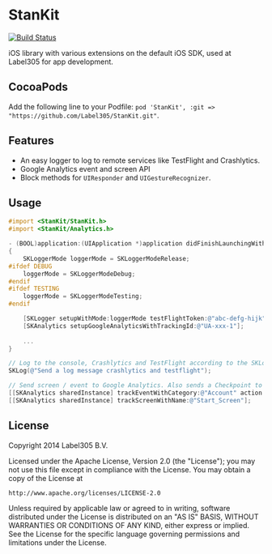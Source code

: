 StanKit
=======

[![Build Status](https://travis-ci.org/Label305/StanKit.png?branch=master)](https://travis-ci.org/Label305/StanKit)

iOS library with various extensions on the default iOS SDK, used at Label305 for app development.

CocoaPods
---------

Add the following line to your Podfile: `pod 'StanKit', :git => "https://github.com/Label305/StanKit.git"`.

Features
---------
* An easy logger to log to remote services like TestFlight and Crashlytics.
* Google Analytics event and screen API
* Block methods for `UIResponder` and `UIGestureRecognizer`.

Usage
---------

```objective-c
#import <StanKit/StanKit.h>
#import <StanKit/Analytics.h>
```

```objective-c
- (BOOL)application:(UIApplication *)application didFinishLaunchingWithOptions:(NSDictionary *)launchOptions
{
    SKLoggerMode loggerMode = SKLoggerModeRelease;
#ifdef DEBUG
    loggerMode = SKLoggerModeDebug;
#endif
#ifdef TESTING
    loggerMode = SKLoggerModeTesting;
#endif

    [SKLogger setupWithMode:loggerMode testFlightToken:@"abc-defg-hijk" crashlyticsAPIKey:@"abcdefghijk"];
    [SKAnalytics setupGoogleAnalyticsWithTrackingId:@"UA-xxx-1"];
    
    ...
}
```

```objective-c
// Log to the console, Crashlytics and TestFlight according to the SKLoggerMode
SKLog(@"Send a log message crashlytics and testflight");
```
```objective-c
// Send screen / event to Google Analytics. Also sends a Checkpoint to Crashlytics and TestFlight.
[[SKAnalytics sharedInstance] trackEventWithCategory:@"Account" action:@"Login" label:nil value:nil];
[[SKAnalytics sharedInstance] trackScreenWithName:@"Start_Screen"];
```

License
---------
Copyright 2014 Label305 B.V.

Licensed under the Apache License, Version 2.0 (the "License");
you may not use this file except in compliance with the License.
You may obtain a copy of the License at

    http://www.apache.org/licenses/LICENSE-2.0

Unless required by applicable law or agreed to in writing, software
distributed under the License is distributed on an "AS IS" BASIS,
WITHOUT WARRANTIES OR CONDITIONS OF ANY KIND, either express or implied.
See the License for the specific language governing permissions and
limitations under the License.
